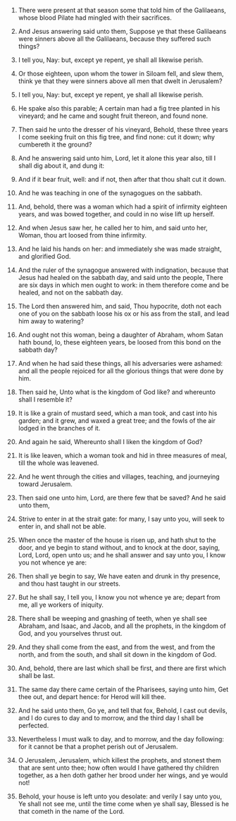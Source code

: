 1. There were present at that season some that told him of the
Galilaeans, whose blood Pilate had mingled with their sacrifices.

2. And Jesus answering said unto them, Suppose ye that these
Galilaeans were sinners above all the Galilaeans, because they
suffered such things?

3. I tell you, Nay: but, except ye repent, ye
shall all likewise perish.

4. Or those eighteen, upon whom the tower in Siloam fell, and slew
them, think ye that they were sinners above all men that dwelt in
Jerusalem?

5. I tell you, Nay: but, except ye repent, ye shall all
likewise perish.

6. He spake also this parable; A certain man had a fig tree planted
in his vineyard; and he came and sought fruit thereon, and found none.

7. Then said he unto the dresser of his vineyard, Behold, these
three years I come seeking fruit on this fig tree, and find none: cut
it down; why cumbereth it the ground?

8. And he answering said unto
him, Lord, let it alone this year also, till I shall dig about it, and
dung it:

9. And if it bear fruit, well: and if not, then after that
thou shalt cut it down.

10. And he was teaching in one of the synagogues on the sabbath.

11. And, behold, there was a woman which had a spirit of infirmity
eighteen years, and was bowed together, and could in no wise lift up
herself.

12. And when Jesus saw her, he called her to him, and said unto her,
Woman, thou art loosed from thine infirmity.

13. And he laid his hands on her: and immediately she was made
straight, and glorified God.

14. And the ruler of the synagogue answered with indignation,
because that Jesus had healed on the sabbath day, and said unto the
people, There are six days in which men ought to work: in them
therefore come and be healed, and not on the sabbath day.

15. The Lord then answered him, and said, Thou hypocrite, doth not
each one of you on the sabbath loose his ox or his ass from the stall,
and lead him away to watering?

16. And ought not this woman, being
a daughter of Abraham, whom Satan hath bound, lo, these eighteen
years, be loosed from this bond on the sabbath day?

17. And when he
had said these things, all his adversaries were ashamed: and all the
people rejoiced for all the glorious things that were done by him.

18. Then said he, Unto what is the kingdom of God like? and
whereunto shall I resemble it?

19. It is like a grain of mustard
seed, which a man took, and cast into his garden; and it grew, and
waxed a great tree; and the fowls of the air lodged in the branches of
it.

20. And again he said, Whereunto shall I liken the kingdom of God?

21. It is like leaven, which a woman took and hid in three measures
of meal, till the whole was leavened.

22. And he went through the cities and villages, teaching, and
journeying toward Jerusalem.

23. Then said one unto him, Lord, are there few that be saved? And
he said unto them,

24. Strive to enter in at the strait gate: for
many, I say unto you, will seek to enter in, and shall not be able.

25. When once the master of the house is risen up, and hath shut to
the door, and ye begin to stand without, and to knock at the door,
saying, Lord, Lord, open unto us; and he shall answer and say unto
you, I know you not whence ye are:

26. Then shall ye begin to say,
We have eaten and drunk in thy presence, and thou hast taught in our
streets.

27. But he shall say, I tell you, I know you not whence ye are;
depart from me, all ye workers of iniquity.

28. There shall be weeping and gnashing of teeth, when ye shall see
Abraham, and Isaac, and Jacob, and all the prophets, in the kingdom of
God, and you yourselves thrust out.

29. And they shall come from the east, and from the west, and from
the north, and from the south, and shall sit down in the kingdom of
God.

30. And, behold, there are last which shall be first, and there are
first which shall be last.

31. The same day there came certain of the Pharisees, saying unto
him, Get thee out, and depart hence: for Herod will kill thee.

32. And he said unto them, Go ye, and tell that fox, Behold, I cast
out devils, and I do cures to day and to morrow, and the third day I
shall be perfected.

33. Nevertheless I must walk to day, and to morrow, and the day
following: for it cannot be that a prophet perish out of Jerusalem.

34. O Jerusalem, Jerusalem, which killest the prophets, and stonest
them that are sent unto thee; how often would I have gathered thy
children together, as a hen doth gather her brood under her wings, and
ye would not!

35. Behold, your house is left unto you desolate: and
verily I say unto you, Ye shall not see me, until the time come when
ye shall say, Blessed is he that cometh in the name of the Lord.